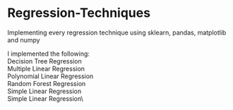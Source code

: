 # Regression-Techniques
Implementing every regression technique using sklearn, pandas, matplotlib and numpy

I implemented the following:\
Decision Tree Regression\
Multiple Linear Regression\
Polynomial Linear Regression\
Random Forest Regression\
Simple Linear Regression\
Simple Linear Regression\
